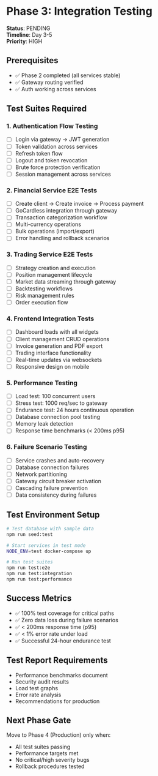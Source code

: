 # Phase 3: Integration Testing

**Status**: PENDING  
**Timeline**: Day 3-5  
**Priority**: HIGH

## Prerequisites
- ✅ Phase 2 completed (all services stable)
- ✅ Gateway routing verified
- ✅ Auth working across services

## Test Suites Required

### 1. Authentication Flow Testing
- [ ] Login via gateway → JWT generation
- [ ] Token validation across services
- [ ] Refresh token flow
- [ ] Logout and token revocation
- [ ] Brute force protection verification
- [ ] Session management across services

### 2. Financial Service E2E Tests
- [ ] Create client → Create invoice → Process payment
- [ ] GoCardless integration through gateway
- [ ] Transaction categorization workflow
- [ ] Multi-currency operations
- [ ] Bulk operations (import/export)
- [ ] Error handling and rollback scenarios

### 3. Trading Service E2E Tests
- [ ] Strategy creation and execution
- [ ] Position management lifecycle
- [ ] Market data streaming through gateway
- [ ] Backtesting workflows
- [ ] Risk management rules
- [ ] Order execution flow

### 4. Frontend Integration Tests
- [ ] Dashboard loads with all widgets
- [ ] Client management CRUD operations
- [ ] Invoice generation and PDF export
- [ ] Trading interface functionality
- [ ] Real-time updates via websockets
- [ ] Responsive design on mobile

### 5. Performance Testing
- [ ] Load test: 100 concurrent users
- [ ] Stress test: 1000 req/sec to gateway
- [ ] Endurance test: 24 hours continuous operation
- [ ] Database connection pool testing
- [ ] Memory leak detection
- [ ] Response time benchmarks (< 200ms p95)

### 6. Failure Scenario Testing
- [ ] Service crashes and auto-recovery
- [ ] Database connection failures
- [ ] Network partitioning
- [ ] Gateway circuit breaker activation
- [ ] Cascading failure prevention
- [ ] Data consistency during failures

## Test Environment Setup
```bash
# Test database with sample data
npm run seed:test

# Start services in test mode
NODE_ENV=test docker-compose up

# Run test suites
npm run test:e2e
npm run test:integration
npm run test:performance
```

## Success Metrics
- ✅ 100% test coverage for critical paths
- ✅ Zero data loss during failure scenarios
- ✅ < 200ms response time (p95)
- ✅ < 1% error rate under load
- ✅ Successful 24-hour endurance test

## Test Report Requirements
- Performance benchmarks document
- Security audit results
- Load test graphs
- Error rate analysis
- Recommendations for production

## Next Phase Gate
Move to Phase 4 (Production) only when:
- All test suites passing
- Performance targets met
- No critical/high severity bugs
- Rollback procedures tested